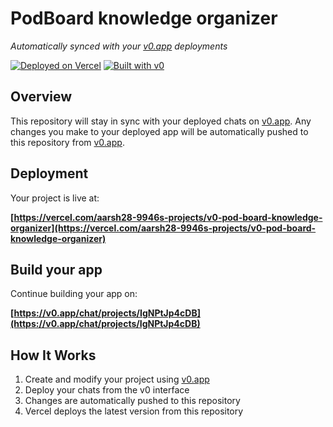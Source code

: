 # PodBoard knowledge organizer

*Automatically synced with your [v0.app](https://v0.app) deployments*

[![Deployed on Vercel](https://img.shields.io/badge/Deployed%20on-Vercel-black?style=for-the-badge&logo=vercel)](https://vercel.com/aarsh28-9946s-projects/v0-pod-board-knowledge-organizer)
[![Built with v0](https://img.shields.io/badge/Built%20with-v0.app-black?style=for-the-badge)](https://v0.app/chat/projects/IgNPtJp4cDB)

## Overview

This repository will stay in sync with your deployed chats on [v0.app](https://v0.app).
Any changes you make to your deployed app will be automatically pushed to this repository from [v0.app](https://v0.app).

## Deployment

Your project is live at:

**[https://vercel.com/aarsh28-9946s-projects/v0-pod-board-knowledge-organizer](https://vercel.com/aarsh28-9946s-projects/v0-pod-board-knowledge-organizer)**

## Build your app

Continue building your app on:

**[https://v0.app/chat/projects/IgNPtJp4cDB](https://v0.app/chat/projects/IgNPtJp4cDB)**

## How It Works

1. Create and modify your project using [v0.app](https://v0.app)
2. Deploy your chats from the v0 interface
3. Changes are automatically pushed to this repository
4. Vercel deploys the latest version from this repository